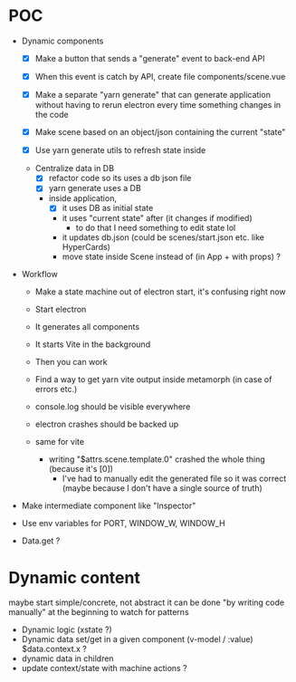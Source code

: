 # POC

- Dynamic components
  - [x] Make a button that sends a "generate" event to back-end API
  - [x] When this event is catch by API, create file components/scene.vue

  - [x] Make a separate "yarn generate" that can generate application without having to rerun electron every time something changes in the code
  - [x] Make scene based on an object/json containing the current "state"
  - [x] Use yarn generate utils to refresh state inside

  - Centralize data in DB
    - [x] refactor code so its uses a db json file
    - [x] yarn generate uses a DB
    - inside application,
      - [x] it uses DB as initial state
      - it uses "current state" after (it changes if modified)
        - to do that I need something to edit state lol
      - it updates db.json (could be scenes/start.json etc. like HyperCards)
      - move state inside Scene instead of (in App + with props) ?

- Workflow
  - Make a state machine out of electron start, it's confusing right now
  - Start electron
  - It generates all components
  - It starts Vite in the background
  - Then you can work

  - Find a way to get yarn vite output inside metamorph (in case of errors etc.)
  - console.log should be visible everywhere
  - electron crashes should be backed up
  - same for vite
    - writing "$attrs.scene.template.0" crashed the whole thing (because it's [0])
      - I've had to manually edit the generated file so it was correct
      (maybe because I don't have a single source of truth)

- Make intermediate component like "Inspector"

- Use env variables for PORT, WINDOW_W, WINDOW_H
- Data.get ?

# Dynamic content

maybe start simple/concrete, not abstract
it can be done "by writing code manually" at the beginning to watch for patterns

- Dynamic logic (xstate ?)
- Dynamic data set/get in a given component
  (v-model / :value)
  $data.context.x ?
- dynamic data in children
- update context/state with machine actions ?
